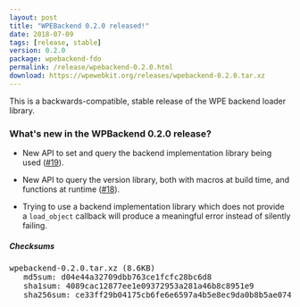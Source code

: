 ```yaml
---
layout: post
title: "WPEBackend 0.2.0 released!"
date: 2018-07-09
tags: [release, stable]
version: 0.2.0
package: wpebackend-fdo
permalink: /release/wpebackend-0.2.0.html
download: https://wpewebkit.org/releases/wpebackend-0.2.0.tar.xz
---
```


This is a backwards-compatible, stable release of the WPE backend loader
library.

### What's new in the WPBackend 0.2.0 release?

- New API to set and query the backend implementation library being used
  ([#19](https://github.com/WebPlatformForEmbedded/WPEBackend/pull/19)).

- New API to query the version library, both with macros at build time,
  and functions at runtime
  ([#18](https://github.com/WebPlatformForEmbedded/WPEBackend/pull/18)).

- Trying to use a backend implementation library which does not provide
  a `load_object` callback will produce a meaningful error instead of
  silently failing.


##### Checksums

<pre>
wpebackend-0.2.0.tar.xz (8.6KB)
   md5sum: d04e44a32709dbb763ce1fcfc28bc6d8
   sha1sum: 4089cac12877ee1e09372953a281a46b8c8951e9
   sha256sum: ce33ff29b04175cb6fe6e6597a4b5e8ec9da0b8b5ae0745848902ac935d65823
</pre>
